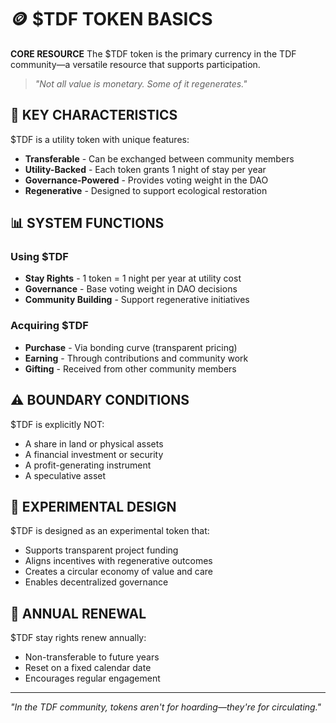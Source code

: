 # 🪙 $TDF TOKEN BASICS

**CORE RESOURCE** The $TDF token is the primary currency in the TDF community—a versatile resource that supports participation.

> *"Not all value is monetary. Some of it regenerates."*

## 🌱 KEY CHARACTERISTICS

$TDF is a utility token with unique features:

- **Transferable** - Can be exchanged between community members
- **Utility-Backed** - Each token grants 1 night of stay per year
- **Governance-Powered** - Provides voting weight in the DAO
- **Regenerative** - Designed to support ecological restoration

## 📊 SYSTEM FUNCTIONS

### Using $TDF
- **Stay Rights** - 1 token = 1 night per year at utility cost
- **Governance** - Base voting weight in DAO decisions
- **Community Building** - Support regenerative initiatives

### Acquiring $TDF
- **Purchase** - Via bonding curve (transparent pricing)
- **Earning** - Through contributions and community work
- **Gifting** - Received from other community members

## ⚠️ BOUNDARY CONDITIONS

$TDF is explicitly NOT:
- A share in land or physical assets
- A financial investment or security
- A profit-generating instrument
- A speculative asset

## 🧪 EXPERIMENTAL DESIGN

$TDF is designed as an experimental token that:
- Supports transparent project funding
- Aligns incentives with regenerative outcomes
- Creates a circular economy of value and care
- Enables decentralized governance

## 🔄 ANNUAL RENEWAL

$TDF stay rights renew annually:
- Non-transferable to future years
- Reset on a fixed calendar date
- Encourages regular engagement

---

*"In the TDF community, tokens aren't for hoarding—they're for circulating."*
